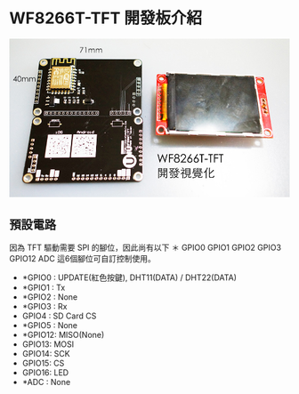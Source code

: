 # WF8266T-TFT 開發板介紹

![](../imgs/DSC01945_1000.jpg)

## 預設電路
因為 TFT 驅動需要 SPI 的腳位，因此尚有以下 ＊ GPIO0 GPIO1 GPIO2 GPIO3  GPIO12 ADC 這6個腳位可自訂控制使用。

* *GPIO0 : UPDATE(紅色按鍵), DHT11(DATA) / DHT22(DATA)
* *GPIO1 : Tx
* *GPIO2 : None
* *GPIO3 : Rx
* GPIO4 : SD Card CS
* *GPIO5 : None
* *GPIO12: MISO(None)
* GPIO13: MOSI
* GPIO14: SCK
* GPIO15: CS
* GPIO16: LED
* *ADC : None